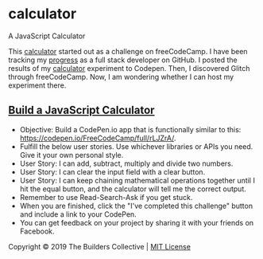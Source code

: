 # calculator

A JavaScript Calculator

This [calculator](https://github.com/bauhouse/freecodecamp-challenges/tree/master/frontend/projects/calculator) started out as a challenge on freeCodeCamp.
I have been tracking my [progress](https://github.com/bauhouse/freecodecamp-challenges/) as a full stack developer on GitHub.
I posted the results of my [calculator](https://codepen.io/bauhouse/pen/EREbwN) experiment to Codepen.
Then, I discovered Glitch through freeCodeCamp. Now, I am wondering whether I can host my experiment there.

## [Build a JavaScript Calculator](https://learn.freecodecamp.org/front-end-libraries/front-end-libraries-projects/build-a-javascript-calculator)

- Objective: Build a CodePen.io app that is functionally similar to this: https://codepen.io/FreeCodeCamp/full/rLJZrA/.
- Fulfill the below user stories. Use whichever libraries or APIs you need. Give it your own personal style.
- User Story: I can add, subtract, multiply and divide two numbers.
- User Story: I can clear the input field with a clear button.
- User Story: I can keep chaining mathematical operations together until I hit the equal button, and the calculator will tell me the correct output.
- Remember to use Read-Search-Ask if you get stuck.
- When you are finished, click the "I've completed this challenge" button and include a link to your CodePen.
- You can get feedback on your project by sharing it with your friends on Facebook.

Copyright © 2019 The Builders Collective | [MIT License](LICENSE)
